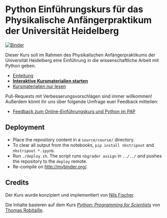 # Python Einführungskurs für das Physikalische Anfängerpraktikum der Universität Heidelberg

[![Binder](http://mybinder.org/badge.svg)](http://mybinder.org/repo/uhd-pap/course-deploy)

Dieser Kurs soll im Rahmen des Physikalischen Anfängerpraktikums der Universität Heidelberg eine Einführung in die wissenschaftliche Arbeit mit Python geben.

- [Einleitung](INTRO.md)
- [**Interaktive Kursmaterialien starten**](http://mybinder.org/repo/uhd-pap/course-deploy)
- [Kursmaterialien nur lesen](http://nbviewer.jupyter.org/github/uhd-pap/course/blob/master/index.ipynb)

Pull-Requests mit Verbesserungsvorschlägen sind immer willkommen! Außerdem könnt ihr uns über folgende Umfrage euer Feedback mitteilen:

- [Feedback zum Online-Einführungskurs und Python im PAP](https://goo.gl/forms/nvuPvEOCP1CMrp5X2)


## Deployment

- Place the repository content in a `source/course/` directory.
- To clear all output from the notebooks, `pip install nbstripout` and `nbstripout *.ipynb`.
- Run `./deploy.sh`. The script runs `nbgrader assign` in `../../` and pushes the repository to the `deploy` remote.
- Re-compile on http://mybinder.org/.


## Credits

Der Kurs wurde konzipiert und implementiert von [Nils Fischer](http://github.com/knly).

Die Inhalte basieren auf dem Kurs [_Python: Programming for Scientists_](https://github.com/astrofrog/py4sci) von [Thomas Robitaille](http://www2.mpia-hd.mpg.de/~robitaille/).
